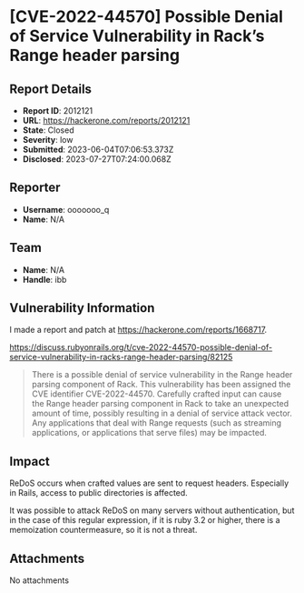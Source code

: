 # [CVE-2022-44570] Possible Denial of Service Vulnerability in Rack’s Range header parsing

## Report Details
- **Report ID**: 2012121
- **URL**: https://hackerone.com/reports/2012121
- **State**: Closed
- **Severity**: low
- **Submitted**: 2023-06-04T07:06:53.373Z
- **Disclosed**: 2023-07-27T07:24:00.068Z

## Reporter
- **Username**: ooooooo_q
- **Name**: N/A

## Team
- **Name**: N/A
- **Handle**: ibb

## Vulnerability Information
I made a report and patch at https://hackerone.com/reports/1668717.

https://discuss.rubyonrails.org/t/cve-2022-44570-possible-denial-of-service-vulnerability-in-racks-range-header-parsing/82125
> There is a possible denial of service vulnerability in the Range header parsing component of Rack. This vulnerability has been assigned the CVE identifier CVE-2022-44570.
>Carefully crafted input can cause the Range header parsing component in Rack to take an unexpected amount of time, possibly resulting in a denial of service attack vector. Any applications that deal with Range requests (such as streaming applications, or applications that serve files) may be impacted.

## Impact

ReDoS occurs when crafted values are sent to request headers.
Especially in Rails, access to public directories is affected.

It was possible to attack ReDoS on many servers without authentication, but in the case of this regular expression, if it is ruby 3.2 or higher, there is a memoization countermeasure, so it is not a threat.

## Attachments
No attachments
